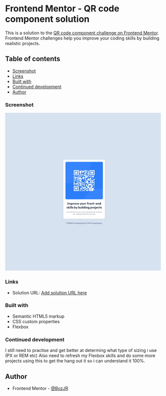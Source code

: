 # Frontend Mentor - QR code component solution

This is a solution to the [QR code component challenge on Frontend Mentor](https://www.frontendmentor.io/challenges/qr-code-component-iux_sIO_H). Frontend Mentor challenges help you improve your coding skills by building realistic projects. 


## Table of contents

  - [Screenshot](#screenshot)
  - [Links](#links)
  - [Built with](#built-with)
  - [Continued development](#continued-development)
  - [Author](#author)



### Screenshot

![](./completion%20pic/qr-code-component-screenshot.jpeg)


### Links

- Solution URL: [Add solution URL here](https://your-solution-url.com)


### Built with

- Semantic HTML5 markup
- CSS custom properties
- Flexbox


### Continued development

I still need to practise and get better at determing what type of sizing i use (PX or REM etc) Also need to refresh my Flexbox skills and do some more projects using this to get the hang out it so i can understand it 100%. 


## Author

- Frontend Mentor - [@BozJR](https://www.frontendmentor.io/profile/BozJR)

